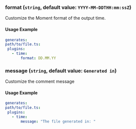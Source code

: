 
### format (`string`, default value: `YYYY-MM-DDTHH:mm:ssZ`)

Customize the Moment format of the output time.


#### Usage Example

```yml
generates:
path/to/file.ts:
 plugins:
   - time:
       format: DD.MM.YY
```

### message (`string`, default value: `Generated in`)

Customize the comment message


#### Usage Example

```yml
generates:
path/to/file.ts:
 plugins:
   - time:
       message: "The file generated in: "
```